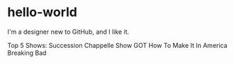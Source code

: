 # hello-world
I'm a designer new to GitHub, and I like it.

Top 5 Shows:
Succession
Chappelle Show
GOT
How To Make It In America
Breaking Bad


